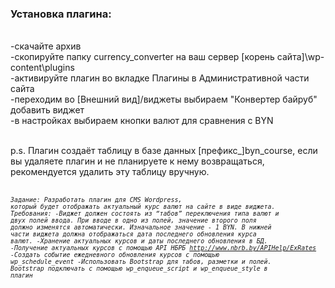 <h3>Установка плагина:</h3><br>
-скачайте архив<br>
-скопируйте папку currency_converter на ваш сервер [корень сайта]\wp-content\plugins<br>
-активируйте плагин во вкладке Плагины в Административной части сайта<br>
-переходим во [Внешний вид]/виджеты выбираем "Конвертер байруб" добавить виджет<br>
-в настройках выбираем кнопки валют для сравнения с BYN<br><br>

p.s. Плагин создаёт таблицу в базе данных [префикс_]byn_course, если вы удаляете плагин и не планируете к нему возвращаться, рекомендуется удалить эту таблицу вручную.<br>
<br>

<i><small><code>Задание: Разработать плагин для CMS Wordpress, который будет отображать актуальный курс валют на сайте в виде виджета.
Требования:
-Виджет должен состоять из “табов” переключения типа валют и двух полей ввода. При вводе в одно из полей, значение второго поля должно изменятся автоматически. Изначальное значение - 1 BYN. В нижней части виджета должна отображаться дата последнего обновления курса валют.
-Хранение актуальных курсов и даты последнего обновления в БД.
-Получение актуальных курсов с помощью API НБРБ http://www.nbrb.by/APIHelp/ExRates
-Создать событие ежедневного обновления курсов с помощью wp_schedule_event
-Использовать Bootstrap для табов, разметки и полей. Bootstrap подключать с помощью wp_enqueue_script и wp_enqueue_style в плагин 
</code></small></i>


